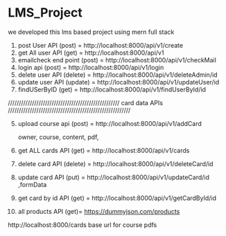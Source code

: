 # LMS_Project
we developed this lms based project using mern full stack

1. post User API             (post) =     http://localhost:8000/api/v1/create
2. get All user API          (get)  =  http://localhost:8000/api/v1
3. emailcheck end point      (post) =  http://localhost:8000/api/v1/checkMail
4. login api                 (post) =  http://localhost:8000/api/v1/login
5. delete user API           (delete) = http://localhost:8000/api/v1/deleteAdmin/id
6. update user API           (update) = http://localhost:8000/api/v1/updateUser/id
7. findUSerByID              (get) =  http://localhost:8000/api/v1/findUserById/id


/////////////////////////////////////////////////// card data APIs   ////////////////////////////////////////////////////////


5. upload course api         (post) =  http://localhost:8000/api/v1/addCard

    owner,
    course,
    content,
    pdf,

6. get ALL cards API         (get) =  http://localhost:8000/api/v1/cards
7. delete card API           (delete) = http://localhost:8000/api/v1/deleteCard/id
8. update card API           (put) =  http://localhost:8000/api/v1/updateCard/id ,formData
8. get card by id API        (get) =  http://localhost:8000/api/v1/getCardById/id


9. all products API          (get)=  https://dummyjson.com/products




http://localhost:8000/cards 
base url for course pdfs
